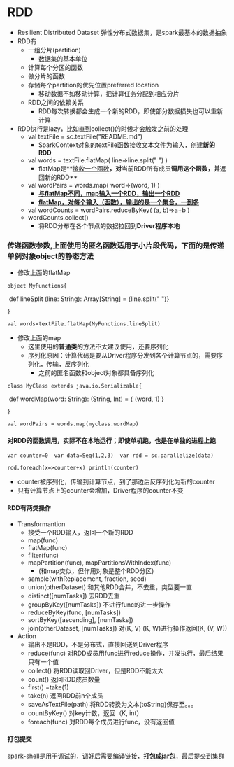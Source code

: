 # RDD

- Resilient Distributed Dataset 弹性分布式数据集，是spark最基本的数据抽象
- RDD有
  - 一组分片(partition)
    - 数据集的基本单位
  - 计算每个分区的函数
  - 做分片的函数
  - 存储每个partition的优先位置preferred location
    - 移动数据不如移动计算，把计算任务分配到相应分片
  - RDD之间的依赖关系
    - RDD每次转换都会生成一个新的RDD，即使部分数据损失也可以重新计算
- RDD执行是lazy，比如直到collect()的时候才会触发之前的处理
  - val textFile = sc.textFile("README.md")
    - SparkContext对象的textFile函数接收文本文件为输入，创建**新的RDD**
  - val words = textFile.flatMap( line=>line.split(" ") )
    - flatMap是**<u>接收一个函数</u>**，对**当前RDD所有成员**调用这个函数，并**返回新的RDD**
  - val wordPairs = words.map( word=>(word, 1) )
    - <u>**与flatMap不同，map输入一个RDD，输出一个RDD**</u>
    - **<u>flatMap，对每个输入（函数），输出的是一个集合，一到多</u>**
  - val wordCounts = wordPairs.reduceByKey( (a, b)=>a+b )
  - wordCounts.collect()
    - 将RDD分布在各个节点的数据拉回到**Driver程序本地**

### 传递函数参数,上面使用的匿名函数适用于小片段代码，下面的是传递单例对象object的静态方法

- 修改上面的flatMap

`object MyFunctions{`

​	def lineSplit (line: String): Array[String] = {line.split(" ")}

`}`

`val words=textFile.flatMap(MyFunctions.lineSplit)`

- 修改上面的map
  - 这里使用的**普通类**的方法不太建议使用，还要序列化
  - 序列化原因：计算代码是要从Driver程序分发到各个计算节点的，需要序列化，传输，反序列化
    - 之前的匿名函数和object对象都具备序列化

`class MyClass extends java.io.Serializable{`

​	def wordMap(word: String): (String, Int) = { (word, 1) }

`}`

`val wordPairs = words.map(myclass.wordMap)`

#### 对RDD的函数调用，实际不在本地运行；即使单机跑，也是在单独的进程上跑

`var counter=0  var data=Seq(1,2,3)  var rdd = sc.parallelize(data)`

`rdd.foreach(x=>counter+x) println(counter)`

- counter被序列化，传输到计算节点，到了那边后反序列化为新的counter
- 只有计算节点上的counter会增加，Driver程序的counter不变

#### RDD有两类操作

- Transformantion
  - 接受一个RDD输入，返回一个新的RDD
  - map(func)
  - flatMap(func)
  - filter(func)
  - mapPartition(func), mapPartitionsWithIndex(func)
    - (和map类似，但作用对象是整个RDD分区)
  - sample(withReplacement, fraction, seed)
  - union(otherDataset) 和其他RDD合并，不去重，类型要一直
  - distinct([numTasks])  去RDD去重
  - groupByKey([numTasks])  不进行func的进一步操作
  - reduceByKey(func, [numTasks])
  - sortByKey([ascending], [numTasks])
  - join(otherDataset, [numTasks]) 对(K, V)  (K, W)进行操作返回(K, (V, W))
- Action
  - 输出不是RDD，不是分布式，直接回送到Driver程序
  - reduce(func)  对RDD成员用func进行reduce操作，并发执行，最后结果只有一个值
  - collect() 将RDD读取回Driver，但是RDD不能太大
  - count() 返回RDD成员数量
  - first() =take(1)
  - take(n) 返回RDD前n个成员
  - saveAsTextFile(path) 将RDD转换为文本(toString)保存至。。。
  - countByKey() 对key计数，返回（K, int）
  - foreach(func)  对RDD每个成员进行func，没有返回值

#### 打包提交

spark-shell是用于调试的，调好后需要编译链接，**<u>打包成jar包</u>**，最后提交到集群





















